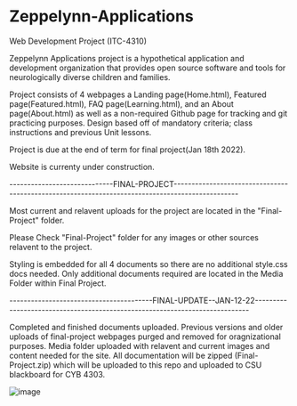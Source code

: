 # Zeppelynn-Applications

Web Development Project (ITC-4310)

Zeppelynn Applications project is a hypothetical application and development organization that provides open source software and tools for neurologically diverse children and families.

Project consists of 4 webpages a Landing page(Home.html), Featured page(Featured.html), FAQ page(Learning.html), and an About page(About.html) as well as a non-required Github page for tracking and git practicing purposes. Design based off of mandatory criteria; class instructions and previous Unit lessons. 

Project is due at the end of term for final project(Jan 18th 2022). 

Website is currenty under construction.

-----------------------------FINAL-PROJECT------------------------------------------------------------------------------------------------

Most current and relavent uploads for the project are located in the "Final-Project" folder.

Please Check "Final-Project" folder for any images or other sources relavent to the project.

Styling is embedded for all 4 documents so there are no additional style.css docs needed. Only additional documents required are located in the Media Folder within Final Project.

----------------------------------------FINAL-UPDATE--JAN-12-22----------------------------------------------------------------------------

Completed and finished documents uploaded. 
Previous versions and older uploads of final-project webpages purged and removed for oragnizational purposes. 
Media folder uploaded with relavent and current images and content needed for the site. 
All documentation will be zipped (Final-Project.zip) which will be uploaded to this repo and uploaded to CSU blackboard for CYB 4303. 



![image](https://user-images.githubusercontent.com/77269940/147722645-597b7f23-dc22-4256-806d-ab303ee0be71.png)    





































